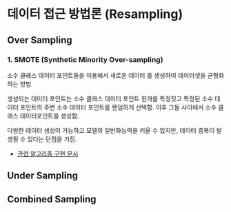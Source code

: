 # 데이터 접근 방법론 (Resampling)
## Over Sampling
### 1. SMOTE (Synthetic Minority Over-sampling)
소수 클래스 데이터 포인트들을 이용해서 새로운 데이터 를 생성하여 데이터셋을 균형화 하는 방법

생성되는 데이터 포인트는 소수 클래스 데이터 포인트 한개를 특정짓고 특정된 소수 데이터 포인트의 주변 소수 데이터 포인트를 랜덤하게 선택함. 이후 그들 사이에서 소수 클래스 데이터포인트를 생성함.

다양한 데이터 생성이 가능하고 모델의 일반화능력을 키울 수 있지만, 데이터 중복이 발생될 수 있다는 단점을 가짐.

- [관련 알고리즘 구현 문서](https://kjhov195.github.io/2019-12-27-SMOTE/)

## Under Sampling

## Combined Sampling